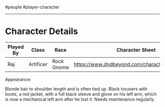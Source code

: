 #people #player-character 

---

# Character Details

| Played By | Class     | Race       | Character Sheet                                |
| --------- | --------- | ---------- | ---------------------------------------------- |
| Raj       | Artificer | Rock Gnome | https://www.dndbeyond.com/characters/122796506 |
Appearance: 

Blonde hair to shoulder length and is often tied up. Black trousers with boots, a red jacket, with a full black sleeve and glove on his left arm, which is now a mechanical left arm after he lost it. Needs maintenance regularly.